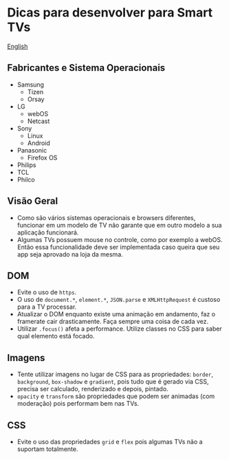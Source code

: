 # Dicas para desenvolver para Smart TVs

[English](README.md)

## Fabricantes e Sistema Operacionais
* Samsung
    - Tizen
    - Orsay
* LG
    - webOS
    - Netcast
* Sony
    - Linux
    - Android
* Panasonic
    - Firefox OS
* Philips
* TCL
* Philco

## Visão Geral
* Como são vários sistemas operacionais e browsers diferentes, funcionar em um modelo de TV não garante que em outro modelo a sua aplicação funcionará.
* Algumas TVs possuem mouse no controle, como por exemplo a webOS. Então essa funcionalidade deve ser implementada caso queira que seu app seja aprovado na loja da mesma.

## DOM
* Evite o uso de `https`.
* O uso de `document.*`, `element.*`, `JSON.parse` e `XMLHttpRequest` é custoso para a TV processar.
* Atualizar o DOM enquanto existe uma animação em andamento, faz o framerate cair drasticamente. Faça sempre uma coisa de cada vez.
* Utilizar `.focus()` afeta a performance. Utilize classes no CSS para saber qual elemento está focado.

## Imagens
* Tente utilizar imagens no lugar de CSS para as propriedades: `border`, `background`, `box-shadow` e `gradient`, pois tudo que é gerado via CSS, precisa ser calculado, renderizado e depois, pintado.
* `opacity` e `transform` são propriedades que podem ser animadas (com moderação) pois performam bem nas TVs.

## CSS
* Evite o uso das propriedades `grid` e `flex` pois algumas TVs não a suportam totalmente.